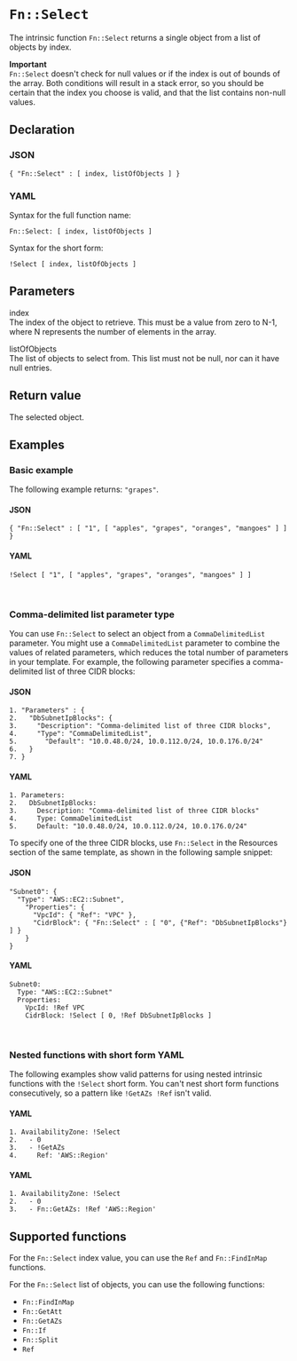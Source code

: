 # `Fn::Select`<a name="intrinsic-function-reference-select"></a>

The intrinsic function `Fn::Select` returns a single object from a list of objects by index\.

**Important**  
`Fn::Select` doesn't check for null values or if the index is out of bounds of the array\. Both conditions will result in a stack error, so you should be certain that the index you choose is valid, and that the list contains non\-null values\.

## Declaration<a name="w11259ab1c31c28c51b7"></a>

### JSON<a name="intrinsic-function-reference-select-syntax.json"></a>

```
{ "Fn::Select" : [ index, listOfObjects ] }
```

### YAML<a name="intrinsic-function-reference-select-syntax.yaml"></a>

Syntax for the full function name:

```
Fn::Select: [ index, listOfObjects ] 
```

Syntax for the short form:

```
!Select [ index, listOfObjects ]
```

## Parameters<a name="w11259ab1c31c28c51b9"></a>

index  
The index of the object to retrieve\. This must be a value from zero to N\-1, where N represents the number of elements in the array\.

listOfObjects  
The list of objects to select from\. This list must not be null, nor can it have null entries\.

## Return value<a name="w11259ab1c31c28c51c11"></a>

The selected object\.

## Examples<a name="w11259ab1c31c28c51c13"></a>

### Basic example<a name="w11259ab1c31c28c51c13b3"></a>

The following example returns: `"grapes"`\.

#### JSON<a name="intrinsic-function-reference-select-example0.json"></a>

```
{ "Fn::Select" : [ "1", [ "apples", "grapes", "oranges", "mangoes" ] ] }
```

#### YAML<a name="intrinsic-function-reference-select-example0.yaml"></a>

```
!Select [ "1", [ "apples", "grapes", "oranges", "mangoes" ] ]
```

 

### Comma\-delimited list parameter type<a name="w11259ab1c31c28c51c13b5"></a>

You can use `Fn::Select` to select an object from a `CommaDelimitedList` parameter\. You might use a `CommaDelimitedList` parameter to combine the values of related parameters, which reduces the total number of parameters in your template\. For example, the following parameter specifies a comma\-delimited list of three CIDR blocks:

#### JSON<a name="intrinsic-function-reference-select-example1.json"></a>

```
1. "Parameters" : {
2.   "DbSubnetIpBlocks": {
3.     "Description": "Comma-delimited list of three CIDR blocks",
4.     "Type": "CommaDelimitedList",
5.       "Default": "10.0.48.0/24, 10.0.112.0/24, 10.0.176.0/24"
6.   }
7. }
```

#### YAML<a name="intrinsic-function-reference-select-example1.yaml"></a>

```
1. Parameters: 
2.   DbSubnetIpBlocks: 
3.     Description: "Comma-delimited list of three CIDR blocks"
4.     Type: CommaDelimitedList
5.     Default: "10.0.48.0/24, 10.0.112.0/24, 10.0.176.0/24"
```

To specify one of the three CIDR blocks, use `Fn::Select` in the Resources section of the same template, as shown in the following sample snippet:

#### JSON<a name="intrinsic-function-reference-select-example2.json"></a>

```
"Subnet0": {
  "Type": "AWS::EC2::Subnet",
    "Properties": {
      "VpcId": { "Ref": "VPC" },
      "CidrBlock": { "Fn::Select" : [ "0", {"Ref": "DbSubnetIpBlocks"} ] }
    }
}
```

#### YAML<a name="intrinsic-function-reference-select-example2.yaml"></a>

```
Subnet0: 
  Type: "AWS::EC2::Subnet"
  Properties: 
    VpcId: !Ref VPC
    CidrBlock: !Select [ 0, !Ref DbSubnetIpBlocks ]
```

 

### Nested functions with short form YAML<a name="w11259ab1c31c28c51c13b7"></a>

The following examples show valid patterns for using nested intrinsic functions with the `!Select` short form\. You can't nest short form functions consecutively, so a pattern like `!GetAZs !Ref` isn't valid\.

#### YAML<a name="intrinsic-function-reference-select-example3.yaml"></a>

```
1. AvailabilityZone: !Select 
2.   - 0
3.   - !GetAZs 
4.     Ref: 'AWS::Region'
```

#### YAML<a name="intrinsic-function-reference-select-example4.yaml"></a>

```
1. AvailabilityZone: !Select 
2.   - 0
3.   - Fn::GetAZs: !Ref 'AWS::Region'
```

## Supported functions<a name="w11259ab1c31c28c51c15"></a>

For the `Fn::Select` index value, you can use the `Ref` and `Fn::FindInMap` functions\.

For the `Fn::Select` list of objects, you can use the following functions:
+ `Fn::FindInMap`
+ `Fn::GetAtt`
+ `Fn::GetAZs`
+ `Fn::If`
+ `Fn::Split`
+ `Ref`